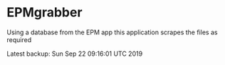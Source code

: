 # EPMgrabber
Using a database from the EPM app this application scrapes the files as required


Latest backup: Sun Sep 22 09:16:01 UTC 2019
